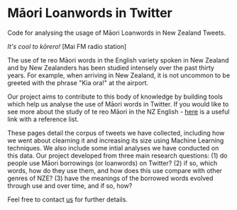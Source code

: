 # Māori Loanwords in Twitter
Code for analysing the usage of Māori Loanwords in New Zealand Tweets.

*It's cool to kōrero!* [Mai FM radio station]

The use of te reo Māori words in the English variety spoken in New Zealand and by New Zealanders has been studied intensely over the past thirty years. For example, when arriving in New Zealand, it is not uncommon to be greeted with the phrase "Kia ora!" at the airport.

Our project aims to contribute to this body of knowledge by building tools which help us analyse the use of Māori words in Twitter. If you would like to see more about the study of te reo Māori in the NZ English - [here](https://www.calude.net/andreea/MaoriLoans.html) is a useful link with a reference list. 

These pages detail the corpus of tweets we have collected, including how we went about clearning it and increasing its size using Machine Learning techniques. We also include some intial analyses we have conducted on this data. Our project developed from three main research questions:
(1) do people use Māori borrowings  (or loanwords) on Twitter?
(2) if so, which words, how do they use them, and how does this use compare with other genres of NZE?
(3) have the meanings of the borrowed words evolved through use and over time, and if so, how? 

Feel free to contact [us](https://waikato.github.io/MaoriLoanWords/team/) for further details.
